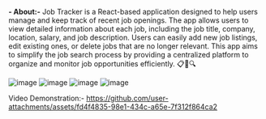 
**- About:-**
Job Tracker is a React-based application designed to help users manage and keep track of recent job openings. The app allows users to view detailed information about each job, including the job title, company, location, salary, and job description. Users can easily add new job listings, edit existing ones, or delete jobs that are no longer relevant. This app aims to simplify the job search process by providing a centralized platform to organize and monitor job opportunities efficiently. 📋💼🔍

![image](https://github.com/user-attachments/assets/46a389b0-4fec-4808-ae9b-6f1f257b513f)
![image](https://github.com/user-attachments/assets/635345f0-d7fa-4ffc-bdd9-49842ee7ab93)
![image](https://github.com/user-attachments/assets/1723e1b0-906c-4db0-90cf-c8416fad88a6)
![image](https://github.com/user-attachments/assets/25e0deaa-9756-4a8a-be0d-513abda9046d)


Video Demonstration:-
https://github.com/user-attachments/assets/fd4f4835-98e1-434c-a65e-7f312f864ca2


